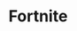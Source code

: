 ---
facebook: https://facebook.com/FortniteGame
instagram: https://instagram.com/fortnite
logohandle: epicgames_fortnite
sort: fortnite
title: Fortnite
twitter: https://x.com/FortniteGame
website: https://www.epicgames.com/fortnite/en-US/home
wikipedia: https://en.wikipedia.org/wiki/Fortnite
youtube: https://youtube.com/epicfortnite
---
